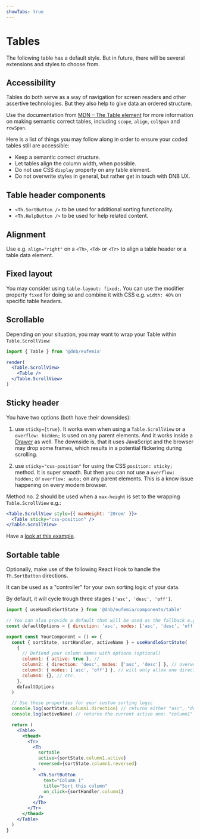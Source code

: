 ```yaml
---
showTabs: true
---
```


# Tables

The following table has a default style. But in future, there will be several extensions and styles to choose from.

## Accessibility

Tables do both serve as a way of navigation for screen readers and other assertive technologies. But they also help to give data an ordered structure.

Use the documentation from [MDN – The Table element](https://developer.mozilla.org/en-US/docs/Web/HTML/Element/table) for more information on making semantic correct tables, including `scope`, `align`, `colSpan` and `rowSpan`.

Here is a list of things you may follow along in order to ensure your coded tables still are accessible:

- Keep a semantic correct structure.
- Let tables align the column width, when possible.
- Do not use CSS `display` property on any table element.
- Do not overwrite styles in general, but rather get in touch with DNB UX.

## Table header components

- `<Th.SortButton />` to be used for additional sorting functionality.
- `<Th.HelpButton />` to be used for help related content.

## Alignment

Use e.g. `align="right"` on a `<Th>`, `<Td>` or `<Tr>` to align a table header or a table data element.

## Fixed layout

You may consider using `table-layout: fixed;`. You can use the modifier property `fixed` for doing so and combine it with CSS e.g. `width: 40%` on specific table headers.

## Scrollable

Depending on your situation, you may want to wrap your Table within `Table.ScrollView`:

```jsx
import { Table } from '@dnb/eufemia'

render(
  <Table.ScrollView>
    <Table />
  </Table.ScrollView>
)
```

## Sticky header

You have two options (both have their downsides):

1. use `sticky={true}`. It works even when using a `Table.ScrollView` or a `overflow: hidden;` is used on any parent elements. And it works inside a [Drawer](/uilib/components/drawer) as well. The downside is, that it uses JavaScript and the browser may drop some frames, which results in a potential flickering during scrolling.

2. use `sticky="css-position"` for using the CSS `position: sticky;` method. It is super smooth. But then you can not use a `overflow: hidden;` or `overflow: auto;` on any parent elements. This is a know issue happening on every modern browser.

Method no. 2 should be used when a `max-height` is set to the wrapping `Table.ScrollView` e.g.:

```jsx
<Table.ScrollView style={{ maxHeight: '20rem' }}>
  <Table sticky="css-position" />
</Table.ScrollView>
```

Have a [look at this example](/uilib/components/table/demos/#table-with-a-max-height).

## Sortable table

Optionally, make use of the following React Hook to handle the `Th.SortButton` directions.

It can be used as a "controller" for your own sorting logic of your data.

By default, it will cycle trough three stages `['asc', 'desc', 'off']`.

```jsx
import { useHandleSortState } from '@dnb/eufemia/components/table'

// You can also provide a default that will be used as the fallback e.g.
const defaultOptions = { direction: 'asc', modes: ['asc', 'desc', 'off'] }

export const YourComponent = () => {
  const { sortState, sortHandler, activeName } = useHandleSortState(
    {
      // Defiend your column names with options (optional)
      column1: { active: true }, //
      column2: { direction: 'desc', modes: ['asc', 'desc'] }, // overwrite the defaultOptions
      column3: { modes: ['asc', 'off'] }, // will only allow one direciton
      column4: {}, // etc.
    },
    defaultOptions
  )

  // Use these properties for your custom sorting logic
  console.log(sortState.column1.direction) // returns either "asc", "desc" or "off"
  console.log(activeName) // returns the current active one: "column1"

  return (
    <Table>
      <thead>
        <Tr>
          <Th
            sortable
            active={sortState.column1.active}
            reversed={sortState.column1.reversed}
          >
            <Th.SortButton
              text="Column 1"
              title="Sort this column"
              on_click={sortHandler.column1}
            />
          </Th>
        </Tr>
      </thead>
    </Table>
  )
}
```

